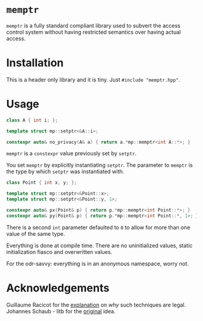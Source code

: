 # `memptr`

`memptr` is a fully standard compliant library used to subvert the access control system without having restricted semantics over having actual access.

# Installation

This is a header only library and it is tiny. Just `#include "memptr.hpp"`.

# Usage

````c++
class A { int i; };

template struct mp::setptr<&A::i>;

constexpr auto& no_privacy(A& a) { return a.*mp::memptr<int A::*>; }
````

`memptr` is a `constexpr` value previously set by `setptr`.

You set `memptr` by explicitly instantiating `setptr`. The parameter to `memptr` is the type by which `setptr` was instantiated with.

````c++
class Point { int x, y; };

template struct mp::setptr<&Point::x>;
template struct mp::setptr<&Point::y, 1>;

constexpr auto& px(Point& p) { return p.*mp::memptr<int Point::*>; }
constexpr auto& py(Point& p) { return p.*mp::memptr<int Point::*, 1>; }
````

There is a second `int` parameter defaulted to `0` to allow for more than one value of the same type.

Everything is done at compile time. There are no uninitialized values, static initialization fiasco and overwritten values.

For the odr-savvy: everything is in an anonymous namespace, worry not.

# Acknowledgements
Guillaume Racicot for the [explanation](https://stackoverflow.com/questions/54909496/access-control-in-template-parameters) on _why_ such techniques are legal.  
Johannes Schaub - litb for the [original](http://bloglitb.blogspot.com/2010/07/access-to-private-members-thats-easy.html) idea.











